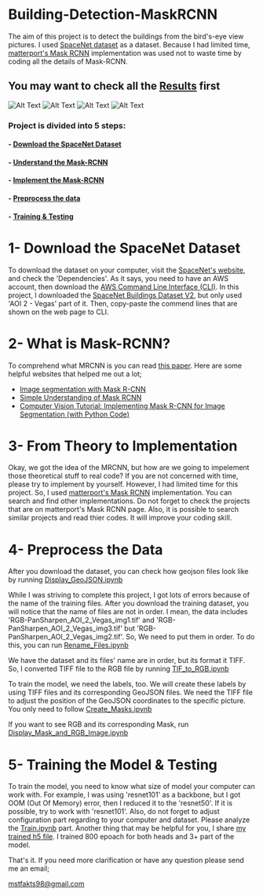 # Building-Detection-MaskRCNN
The aim of this project is to detect the buildings from the bird's-eye view pictures. I used
[SpaceNet dataset](https://spacenetchallenge.github.io) as a dataset. Because I had limited time,
[matterport's Mask RCNN](https://github.com/matterport/Mask_RCNN) implementation was used not to waste time by coding all the details
of Mask-RCNN.  

## You may want to check all the [Results](https://github.com/Mstfakts/Building-Detection-MaskRCNN/tree/master/TestResult) first
![Alt Text](https://github.com/Mstfakts/Building-Detection-MaskRCNN/blob/master/TestResult/successful%20(1).png) 
![Alt Text](https://github.com/Mstfakts/Building-Detection-MaskRCNN/blob/master/TestResult/successful%20(5).png) 
![Alt Text](https://github.com/Mstfakts/Building-Detection-MaskRCNN/blob/master/TestResult/successful%20(7).png) 
![Alt Text](https://github.com/Mstfakts/Building-Detection-MaskRCNN/blob/master/TestResult/successful%20(18).png) 

### Project is divided into 5 steps:
#### - [Download the SpaceNet Dataset](https://github.com/Mstfakts/Building-Detection-MaskRCNN#1--download-the-spacenet-dataset)
#### - [Understand the Mask-RCNN](https://github.com/Mstfakts/Building-Detection-MaskRCNN#2--what-is-mask-rcnn)
#### - [Implement the Mask-RCNN](https://github.com/Mstfakts/Building-Detection-MaskRCNN#3--from-theory-to-implementation)
#### - [Preprocess the data](https://github.com/Mstfakts/Building-Detection-MaskRCNN#4--preprocess-the-data)
#### - [Training & Testing](https://github.com/Mstfakts/Building-Detection-MaskRCNN#5--training-the-model--testing)


# 1- Download the SpaceNet Dataset
To download the dataset on your computer, visit the [SpaceNet's website](https://spacenetchallenge.github.io), and check the 'Dependencies'. As it says, you need to have an AWS account, then download the [AWS Command Line Interface (CLI)](https://aws.amazon.com/cli/). In this project, I downloaded the [SpaceNet Buildings Dataset V2](https://spacenetchallenge.github.io/datasets/spacenetBuildings-V2summary.html), but only used 'AOI 2 - Vegas' part of it. Then, copy-paste the commend lines that are shown on the web page to CLI.

# 2- What is Mask-RCNN?
To comprehend what MRCNN is you can read [this paper](https://arxiv.org/abs/1703.06870). 
Here are some helpful websites that helped me out a lot;
- [Image segmentation with Mask R-CNN](https://medium.com/@jonathan_hui/image-segmentation-with-mask-r-cnn-ebe6d793272)
- [Simple Understanding of Mask RCNN](https://medium.com/@alittlepain833/simple-understanding-of-mask-rcnn-134b5b330e95)
- [Computer Vision Tutorial: Implementing Mask R-CNN for Image Segmentation (with Python Code)](https://www.analyticsvidhya.com/blog/2019/07/computer-vision-implementing-mask-r-cnn-image-segmentation/)

# 3- From Theory to Implementation
Okay, we got the idea of the MRCNN, but how are we going to impelement those theoretical stuff to real code? If you are not concerned with time, please try to implement by yourself. However, I had limited time for this project. So, I used [matterport's Mask RCNN](https://github.com/matterport/Mask_RCNN) implementation. You can search and find other implementations. Do not forget to check the projects that are on matterport's Mask RCNN page. Also, it is possible to search similar projects and read thier codes. It will improve your coding skill.

# 4- Preprocess the Data
After you download the dataset, you can check how geojson files look like by running [Display_GeoJSON.ipynb](https://github.com/Mstfakts/Building-Detection-MaskRCNN/blob/master/Display_GeoJSON.ipynb)


While I was striving to complete this project, I got lots of errors because of the name of the training files. After you download the training dataset, you will notice that the name of files are not in order. I mean, the data includes 'RGB-PanSharpen_AOI_2_Vegas_img1.tif' and 'RGB-PanSharpen_AOI_2_Vegas_img3.tif' but 'RGB-PanSharpen_AOI_2_Vegas_img2.tif'. So, We need to put them in order. To do this, you can run [Rename_Files.ipynb](https://github.com/Mstfakts/Building-Detection-MaskRCNN/blob/master/Rename_Files.ipynb)

We have the dataset and its files' name are in order, but its format it TIFF. So, I converted TIFF file to the RGB file by running
[TIF_to_RGB.ipynb](https://github.com/Mstfakts/Building-Detection-MaskRCNN/blob/master/TIF_to_RGB.ipynb)

To train the model, we need the labels, too. We will create these labels by using TIFF files and its corresponding GeoJSON files. We need the TIFF file to adjust the position of the GeoJSON coordinates to the specific picture. You only need to follow [Create_Masks.ipynb](https://github.com/Mstfakts/Building-Detection-MaskRCNN/blob/master/Create_Masks.ipynb)

If you want to see RGB and its corresponding Mask, run [Display_Mask_and_RGB_Image.ipynb](https://github.com/Mstfakts/Building-Detection-MaskRCNN/blob/master/Display_Mask_and_RGB_Image.ipynb)

# 5- Training the Model & Testing
To train the model, you need to know what size of model your computer can work with. For example, I was using 'resnet101' as a backbone,
but I got OOM (Out Of Memory) error, then I reduced it to the 'resnet50'. If it is possible, try to work with 'resnet101'. Also, do not forget to adjust configuration part regarding to your computer and dataset. Please analyze the [Train.ipynb](https://github.com/Mstfakts/Building-Detection-MaskRCNN/blob/master/Train.ipynb) part. Another thing that may be helpful for you,
I share [my trained h5 file](https://drive.google.com/file/d/1X-vodJEXvnu6uEn0TDLt1VhHkT17eOkG/view?usp=sharing). I trained 800 epoach for both heads and 3+ part of the model.



That's it. If you need more clarification or have any question please send me an email;

mstfakts98@gmail.com
